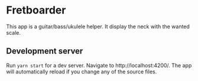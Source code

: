 # Fretboarder

This app is a guitar/bass/ukulele helper.
It display the neck with the wanted scale.

## Development server

Run `yarn start` for a dev server. Navigate to http://localhost:4200/. The app will automatically reload if you change any of the source files.

